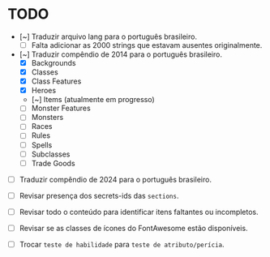 # TODO

- [~] Traduzir arquivo lang para o português brasileiro.
  - [ ] Falta adicionar as 2000 strings que estavam ausentes originalmente.

- [~] Traduzir compêndio de 2014 para o português brasileiro.
  - [x] Backgrounds
  - [x] Classes
  - [x] Class Features
  - [x] Heroes
  - [~] Items (atualmente em progresso)
  - [ ] Monster Features
  - [ ] Monsters
  - [ ] Races
  - [ ] Rules
  - [ ] Spells
  - [ ] Subclasses
  - [ ] Trade Goods

- [ ] Traduzir compêndio de 2024 para o português brasileiro.

- [ ] Revisar presença dos secrets-ids das `sections`.

- [ ] Revisar todo o conteúdo para identificar itens faltantes ou incompletos.

- [ ] Revisar se as classes de ícones do FontAwesome estão disponíveis.

- [ ] Trocar `teste de habilidade` para `teste de atributo/perícia`.
